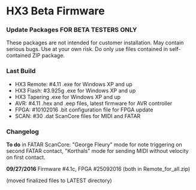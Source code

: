 HX3 Beta Firmware
=================

### Update Packages FOR BETA TESTERS ONLY

These packages are not intended for customer installation. May contain serious 
bugs. Use at your own risk. Do only use files contained in self-contained ZIP 
package.

### Last Build

* HX3 Remote: #4.11  .exe for Windows XP and up
* HX3 Flash: #3.925g   .exe for Windows XP and up
* HX3 Tapering	    .exe for Windows XP and up
* AVR:  #4.11      .hex and .eep files, latest firmware for AVR controller
* FPGA: #10102016   .bit configuration file for FPGA update
* SCAN: #30         .dat ScanCore files for MIDI and FATAR

### Changelog

<b>To do</b> in FATAR ScanCore: "George Fleury" mode for note triggering on second FATAR contact, 
"Korthals" mode for sending MIDI without velocity on first contact.

<b>09/27/2016</b> Firmware #4.1c, FPGA #25092016 (both in Remote_for_all.zip)

(moved finalized files to LATEST directory)
